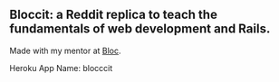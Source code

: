 ## Bloccit: a Reddit replica to teach the fundamentals of web development and Rails.

Made with my mentor at [Bloc](http://bloc.io).

Heroku App Name: blocccit
